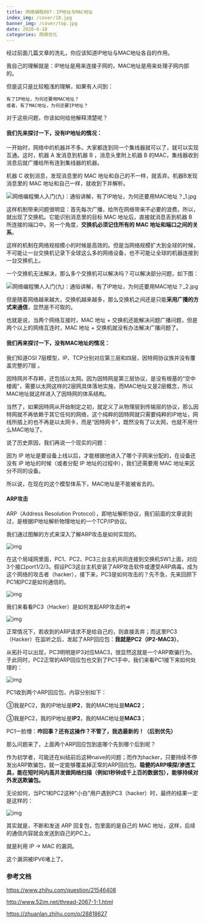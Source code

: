 ```yaml
---
title: 网络编程007：IP地址与MAC地址
index_img: /cover/18.jpg
banner_img: /cover/top.jpg
date: 2020-6-18
categories: 网络优化
---
```


经过前面几篇文章的洗礼，你应该知道IP地址与MAC地址各自的作用。

我自己的理解就是：IP地址是用来连接子网的，MAC地址是用来处理子网内部的。

但是这只是比较粗浅的理解，如果有人问到：

```
有了IP地址，为何还要用MAC地址？
或者，有了MAC地址，为何还要IP地址？
```

对于这些问题，你该如何给他解释清楚呢？

#### 我们先来探讨一下，没有IP地址的情况：

一开始时，网络中的机器并不多。大家都连到同一个集线器就可以了，就可以实现互通。这时，机器 A 发消息到机器 B ，消息头里附上机器 B 的MAC，集线器收到消息后就广播给所有连到集线器的机器。

机器 C 收到消息，发现消息里的 MAC 地址和自己的不一样，就丢弃。机器B发现消息里的 MAC 地址和自己一样，就收到下并解析。

![网络编程懒人入门(九)：通俗讲解，有了IP地址，为何还要用MAC地址？_1.jpg](http://www.52im.net/data/attachment/forum/201811/11/221435zigm2fjme1iiejjm.jpg)

这样机制带来问题很明显：首先每次广播，给所在网络带来不必要的浪费。所以，就出现了交换机。它能识别消息里的目标 MAC 地址后，直接就消息丢到机器 B 所连接的端口中。另一个角度，**交换机必须记住所有的 MAC 地址和端口之间的关系**。

这样的机制在网络规规模小的时候是高效的。但是当网络规模扩大到全球的时候，不可能让一台交换机记录下全球这么多的网络设备，也不可能让全球的机器连接到一台交换机上。

一个交换机无法解决，那么多个交换机可以解决吗？可以解决部分问题，如下图：

![网络编程懒人入门(九)：通俗讲解，有了IP地址，为何还要用MAC地址？_2.jpg](http://www.52im.net/data/attachment/forum/201811/11/221516f7rlwl3l0l6wy072.jpg)

但是随着网络越来越大，交换机越来越多，那么交换机之间还是只能**采用广播的方式来通信**，显然是不可取的。

也就是说，当两个网络互接时，MAC 地址 + 交换机还能解决问题广播问题，但是两个以上的网络互连时，MAC 地址 + 交换机就没有办法解决广播问题了。

#### 我们再来探讨一下，没有MAC地址的情况：

我们知道OSI 7层模型，IP、TCP分别对应第三层和四层，因特网协议族并没有覆盖完整的7层 。

因特网并不存粹，还包括以太网。因为因特网是第三层协议，是没有根基的“空中楼阁”，需要以太网这样的2层网具体落地实施，而MAC地址又是2层概念，所以MAC地址就这样进入了因特网的体系结构。

当然了，如果因特网从开始制定之初，就定义了从物理层到传输层的协议，那么因特网就不再依赖于其它任何的网络，这个纯粹的因特网就只需要纯粹的IP地址，网线所插上的也不再是以太网卡，而是“因特网卡”，既然没有了以太网，也就不用什么MAC地址了。

说了历史原因，我们再说一个现实的问题：

因为 IP 地址是要设备上线以后，才能根据他进入了哪个子网来分配的，在设备还没有 IP 地址的时候（或者分配 IP 地址的过程中），我们还需要用 MAC 地址来区分不同的设备。

所以说，在现在的这个模型体系下，MAC地址是不能被省去的。



#### ARP攻击

ARP（Address Resolution Protocol），即地址解析协议，我们前面的文章说到过，是根据IP地址解析物理地址的一个TCP/IP协议。

我们通过图解的方式来深入了解ARP攻击是如何实现的。

![img](https://pic4.zhimg.com/80/v2-816508f970cea1daf14f0610569c53db_720w.jpg)



在这个局域网里面，PC1、PC2、PC3三台主机共同连接到交换机SW1上面，对应3个接口port1/2/3。假设PC3这台主机安装了ARP攻击软件或遭受ARP病毒，成为这个网络的攻击者（hacker），接下来，PC3是如何攻击的？先不急，先来回顾下PC1和PC2是如何通信的。

![img](https://pic1.zhimg.com/80/v2-6522b0e3e1b7e7058152e70953428c74_720w.jpg)

我们来看看PC3（Hacker）是如何发起ARP攻击的=>

![img](https://pic1.zhimg.com/80/v2-383f86e253b689d40ff20d648ce7afac_720w.jpg)

正常情况下，若收到的ARP请求不是给自己的，则直接丢弃；而这里PC3（Hacker）在监听之后，发起了ARP回应包：**我就是PC2（IP2-MAC3）**。

从拓扑可以出现，PC3明明是IP3对应MAC3，很显然这就是一个ARP欺骗行为。于此同时，PC2正常的ARP回应包也交到了PC1手中，我们来看PC1接下来如何处理的：

![img](https://pic2.zhimg.com/80/v2-d234cb3ec99e072f16c7000358284641_720w.jpg)



PC1收到两个ARP回应包，内容分别如下：

③我是PC2，我的IP地址是**IP2**，我的MAC地址是**MAC2**；

③我是PC2，我的IP地址是**IP2**，我的MAC地址是**MAC3**；

PC1一脸懵：**咋回事？还有这操作？不管了，我选最新的！（后到优先）**



那么问题来了，上面两个ARP回应包到底哪个先到哪个后到呢？

作为初学者，可能还在纠结前后这种naive的问题；而作为hacker，只要持续不停发出ARP欺骗包，就一定能够覆盖掉正常的ARP回应包。**稳健的ARP嗅探/渗透工具，能在短时间内高并发做网络扫描（例如1秒钟成千上百的数据包），能够持续对外发送欺骗包。**



无论如何，当PC1和PC2这种"小白"用户遇到PC3（hacker）时，最终的结果一定是这样的：

![img](https://pic2.zhimg.com/80/v2-f898793fd3a4f37272dfc31d2ecbaa55_720w.jpg)

其实就是，不断和发送 ARP 回复包，包里面的是自己的 MAC 地址，这样，后续的通信内容就会发送到自己的PC上。

就是利用 IP -> MAC 的漏洞。

这个漏洞被IPV6堵上了。

### 参考文档

https://www.zhihu.com/question/21546408

http://www.52im.net/thread-2067-1-1.html

https://zhuanlan.zhihu.com/p/28818627
